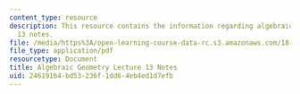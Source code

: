 ```yaml
---
content_type: resource
description: This resource contains the information regarding algebraic geometry lecture
  13 notes.
file: /media/https%3A/open-learning-course-data-rc.s3.amazonaws.com/18-725-algebraic-geometry-fall-2015/24619164bd53236f1dd64eb4ed1d7efb_MIT18_725F15_lec13.pdf
file_type: application/pdf
resourcetype: Document
title: Algebraic Geometry Lecture 13 Notes
uid: 24619164-bd53-236f-1dd6-4eb4ed1d7efb
---
```

